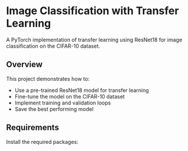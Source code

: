 # Image Classification with Transfer Learning

A PyTorch implementation of transfer learning using ResNet18 for image classification on the CIFAR-10 dataset.

## Overview

This project demonstrates how to:
- Use a pre-trained ResNet18 model for transfer learning
- Fine-tune the model on the CIFAR-10 dataset
- Implement training and validation loops
- Save the best performing model

## Requirements

Install the required packages:
